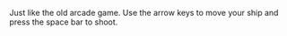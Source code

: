 Just like the old arcade game.  Use the arrow keys to move your ship and press the space bar to shoot.